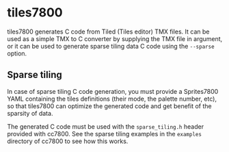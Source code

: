 # tiles7800

tiles7800 generates C code from Tiled (Tiles editor) TMX files. It can be used as a simple TMX
to C converter by supplying the TMX file in argument, or it can be used to generate sparse
tiling data C code using the `--sparse` option.

## Sparse tiling

In case of sparse tiling C code generation, you must provide a Sprites7800 YAML containing the tiles definitions
(their mode, the palette number, etc), so that tiles7800 can optimize the generated code and
get benefit of the sparsity of data.

The generated C code must be used with the `sparse_tiling.h` header provided with cc7800.
See the sparse tiling examples in the `examples` directory of cc7800 to see how this works.





